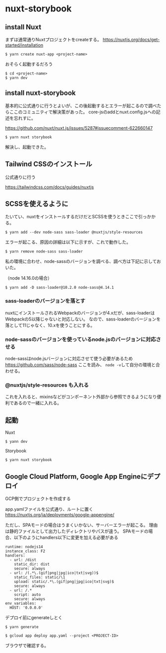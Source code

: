 # nuxt-storybook

## install Nuxt

まずは通常通りNuxtプロジェクトをcreateする。
https://nuxtjs.org/docs/get-started/installation

```
$ yarn create nuxt-app <project-name>
```
おそらく起動するだろう

```
$ cd <project-name>
$ yarn dev
```

## install nuxt-storybook

基本的に公式通りに行うとよいが、この後起動するとエラーが起こるので調べたらここのコミュニティで解決策があった。
core-jsのaddとnuxt.config.jsへの記述を忘れすに。

https://github.com/nuxt/nuxt.js/issues/5287#issuecomment-622660147

```
$ yarn nuxt storybook
```

解決し、起動できた。


## Tailwind CSSのインストール

公式通りに行う

https://tailwindcss.com/docs/guides/nuxtjs


## SCSSを使えるように

たいてい、nuxtをインストールするだけだとSCSSを使うときここで引っかかる。

```
$ yarn add --dev node-sass sass-loader @nuxtjs/style-resources
```
エラーが起こる、原因の詳細は以下に示すが、これで動作した。

```
$ yarn remove node-sass sass-loader
```

私の環境に合わせ、node-sassのバージョンを調べる、調べ方は下記に示しておいた。

（node 14.16.0の場合）
```
$ yarn add -D sass-loader@10.2.0 node-sass@4.14.1
```


### sass-loaderのバージョンを落とす

nuxtにインストールされるWebpackのバージョンが4.xだが、sass-loaderはWebpackの5以降じゃないと対応しない。
なので、sass-loaderのバージョンを落として11じゃなく、10.xを使うことにする。

### node-sassのバージョンを使っているnode.jsのバージョンに対応させる

node-sassはnode.jsバージョンに対応させて使う必要があるため
https://github.com/sass/node-sass
ここを読み、 `node -v`して自分の環境と合わせる。

### @nuxtjs/style-resources も入れる

これを入れると、mixinsなどがコンポーネント外部から参照できるようになり便利であるので一緒に入れる。

## 起動

Nuxt
```
$ yann dev
```

Storybook
```
$ yarn nuxt storybook
```

## Google Cloud Platform, Google App Engineにデプロイ

GCP側でプロジェクトを作成する

app.yamlファイルを公式通り、ルートに置く
https://nuxtjs.org/ja/deployments/google-appengine/

ただし、SPAモードの場合はうまくいかない、サーバーエラーが起こる。
理由は静的ファイルとして出力したディレクトリやパスが違う。
SPAモードの場合、以下のようにhandlers以下に変更を加える必要がある

```
runtime: nodejs14
instance_class: F2
handlers:
  - url: /dist
    static_dir: dist
    secure: always
  - url: /(.*\.(gif|png|jpg|ico|txt|svg))$
    static_files: static/\1
    upload: static/.*\.(gif|png|jpg|ico|txt|svg)$
    secure: always
  - url: /.*
    script: auto
    secure: always
env_variables:
  HOST: '0.0.0.0'

```

デプロイ前にgenerateしとく
```
$ yarn generate
```

```
$ gcloud app deploy app.yaml --project <PROJECT-ID>
```

ブラウザで確認する。
